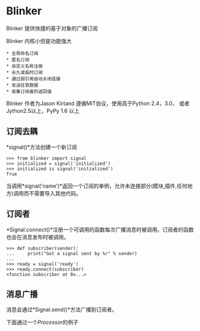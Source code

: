 Blinker
===================================
Blinker 提供快捷的基于对象的广播订阅

Blinker 内核小但是功能强大

    * 全局命名订阅
    * 匿名订阅
    * 自定义名称注册
    * 永久或临时订阅
    * 通过弱引用自动关闭连接
    * 发送任意数据
    * 收集订阅者的返回值

Blinker 作者为Jason Kirtand 遵循MIT协议，使用高于Python 2.4，3.0， 或者Jython2.5以上，PyPy 1.6 以上

## 订阅去耦
*signal()*方法创建一个新订阅

    >>> from blinker import signal
    >>> initialized = signal('initialized')
    >>> initialized is signal('initialized')
    True

当调用*signal('name')*返回一个订阅的单例，允许未连接部分(模块,插件,任何地方)调用而不需要导入其他代码。

## 订阅者
*Signal.connect()*注册一个可调用的函数每次广播消息时被调用。订阅者的函数也会在消息发布时被调用。

    >>> def subscriber(sender):
    ...     print("Got a signal sent by %r" % sender)
    ...
    >>> ready = signal('ready')
    >>> ready.connect(subscriber)
    <function subscriber at 0x...>

## 消息广播
消息会通过*Signal.send()*方法广播到订阅者。

下面通过一个*Processor*的例子
